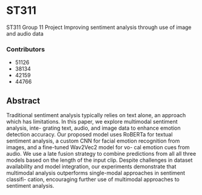 # ST311 
ST311 Group 11 Project Improving sentiment analysis through use of image and audio data

### Contributors
  - 51126 
  - 38134
  - 42159
  - 44766

## Abstract
Traditional sentiment analysis typically relies on text alone, an approach which has limitations. In this paper, we explore multimodal sentiment analysis, inte- grating text, audio, and image data to enhance emotion detection accuracy. Our proposed model uses RoBERTa for textual sentiment analysis, a custom CNN for facial emotion recognition from images, and a fine-tuned Wav2Vec2 model for vo- cal emotion cues from audio. We use a late fusion strategy to combine predictions from all all three models based on the length of the input clip. Despite challenges in dataset availability and model integration, our experiments demonstrate that multimodal analysis outperforms single-modal approaches in sentiment classifi- cation, encouraging further use of multimodal approaches to sentiment analysis.

